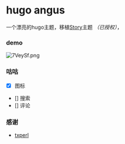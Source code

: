 # hugo angus
一个漂亮的hugo主题，移植[Story](https://github.com/txperl/Story-for-Typecho)主题 *（已授权）*，

### demo

![7VeySf.png](https://s4.ax1x.com/2022/01/10/7VeySf.png)

### 咕咕

  - [x] 图标
  - [] 搜索
  - [] 评论

### 感谢

+ [txperl](https://github.com/txperl)